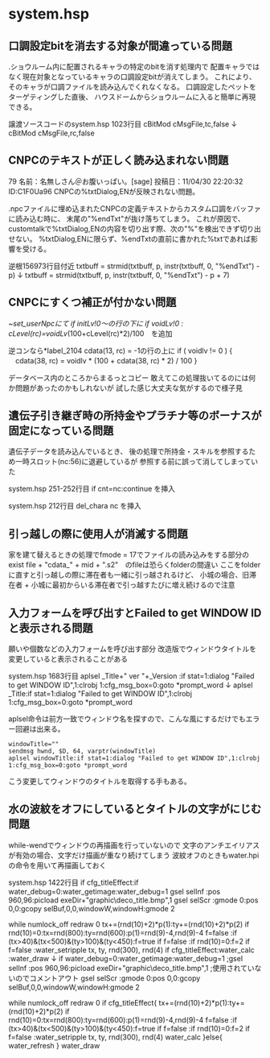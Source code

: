 # system.hsp


## 口調設定bitを消去する対象が間違っている問題
.ショウルーム内に配置されるキャラの特定のbitを消す処理内で
配置キャラではなく現在対象となっているキャラの口調設定bitが消えてしまう。
これにより、そのキャラが口調ファイルを読み込んでくれなくなる。
口調設定したペットをターゲティングした直後、
ハウスドームからショウルームに入ると簡単に再現できる。


譲渡ソースコードのsystem.hsp 1023行目
cBitMod cMsgFile,tc,false
↓
cBitMod cMsgFile,rc,false


## CNPCのテキストが正しく読み込まれない問題
79 名前：名無しさん＠お腹いっぱい。[sage] 投稿日：11/04/30 22:20:32 ID:C1F0Ua96
CNPCの%txtDialog,ENが反映されない問題。

.npcファイルに埋め込まれたCNPCの定義テキストからカスタム口調をバッファに読み込む時に、
末尾の"%endTxt"が抜け落ちてしまう。
これが原因で、customtalkで%txtDialog,ENの内容を切り出す際、次の"%"を検出できず切り出せない。
%txtDialog,ENに限らず、%endTxtの直前に書かれた%txtであれば影響を受ける。


逆根156973行目付近
txtbuff = strmid(txtbuff, p, instr(txtbuff, 0, "%endTxt") - p)
↓
txtbuff = strmid(txtbuff, p, instr(txtbuff, 0, "%endTxt") - p + 7)

## CNPCにすくつ補正が付かない問題
~*set_userNpcにて
if initLv!0～の行の下に
if voidLv!0 : cLevel(rc)=voidLv*(100+cLevel(rc)*2)/100　を追加

逆コンなら*label_2104
cdata(13, rc) = -1の行の上に
if ( voidlv != 0 ) {
　cdata(38, rc) = voidlv * (100 + cdata(38, rc) * 2) / 100
}

データベース内のところからまるっとコピー
敢えてこの処理抜いてるのには何か問題があったのかもしれないが
試した感じ大丈夫な気がするので様子見

## 遺伝子引き継ぎ時の所持金やプラチナ等のボーナスが固定になっている問題

遺伝子データを読み込んでいるとき、
後の処理で所持金・スキルを参照するため一時スロット(nc:56)に退避しているが
参照する前に誤って消してしまっていた


system.hsp 251-252行目
  if cnt=nc:continue
を挿入

system.hsp 212行目
  del_chara nc
を挿入

## 引っ越しの際に使用人が消滅する問題
家を建て替えるときの処理でfmode = 17でファイルの読み込みをする部分の
exist file + "cdata_" + mid + ".s2"　のfileは恐らくfolderの間違い
ここをfolderに直すと引っ越しの際に滞在者も一緒に引っ越されるけど、
小城の場合、旧滞在者 + 小城に最初からいる滞在者で引っ越すたびに増え続けるので注意

## 入力フォームを呼び出すとFailed to get WINDOW IDと表示される問題

願いや個数などの入力フォームを呼び出す部分
改造版でウィンドウタイトルを変更していると表示されることがある


system.hsp 1683行目
    aplsel _Title+" ver "+_Version  :if stat=1:dialog "Failed to get WINDOW ID",1:clrobj 1:cfg_msg_box=0:goto *prompt_word
↓
    aplsel _Title:if stat=1:dialog "Failed to get WINDOW ID",1:clrobj 1:cfg_msg_box=0:goto *prompt_word

aplsel命令は前方一致でウィンドウ名を探すので、こんな風にするだけでもエラー回避は出来る。

    windowTitle=""
    sendmsg hwnd, $D, 64, varptr(windowTitle)
    aplsel windowTitle:if stat=1:dialog "Failed to get WINDOW ID",1:clrobj 1:cfg_msg_box=0:goto *prompt_word

こう変更してウィンドウのタイトルを取得する手もある。

## 水の波紋をオフにしているとタイトルの文字がにじむ問題

while-wendでウィンドウの再描画を行っていないので
文字のアンチエイリアスが有効の場合、文字だけ描画が重なり続けてしまう
波紋オフのときもwater.hpiの命令を用いて再描画しておく


system.hsp 1422行目
  if cfg_titleEffect:if water_debug=0:water_getimage:water_debug=1
  gsel selInf :pos 960,96:picload exeDir+"graphic\\deco_title.bmp",1
  gsel selScr :gmode 0:pos 0,0:gcopy selBuf,0,0,windowW,windowH:gmode 2
  
  while
  numlock_off 
  redraw 0
  tx+=(rnd(10)+2)*p(1):ty+=(rnd(10)+2)*p(2)
  if rnd(10)=0:tx=rnd(800):ty=rnd(600):p(1)=rnd(9)-4,rnd(9)-4
  f=false :if (tx>40)&(tx<500)&(ty>100)&(ty<450):f=true
  if f=false :if rnd(10)=0:f=2
  if f=false :water_setripple tx, ty, rnd(300), rnd(4)
  if cfg_titleEffect:water_calc :water_draw
↓
  if water_debug=0:water_getimage:water_debug=1
  ;gsel selInf :pos 960,96:picload exeDir+"graphic\\deco_title.bmp",1 ;使用されていないのでコメントアウト
  gsel selScr :gmode 0:pos 0,0:gcopy selBuf,0,0,windowW,windowH:gmode 2
  
  while
  numlock_off 
  redraw 0
  if cfg_titleEffect{
    tx+=(rnd(10)+2)*p(1):ty+=(rnd(10)+2)*p(2)
    if rnd(10)=0:tx=rnd(800):ty=rnd(600):p(1)=rnd(9)-4,rnd(9)-4
    f=false :if (tx>40)&(tx<500)&(ty>100)&(ty<450):f=true
    if f=false :if rnd(10)=0:f=2
    if f=false :water_setripple tx, ty, rnd(300), rnd(4)
    water_calc
  }else{
    water_refresh
  }
  water_draw

